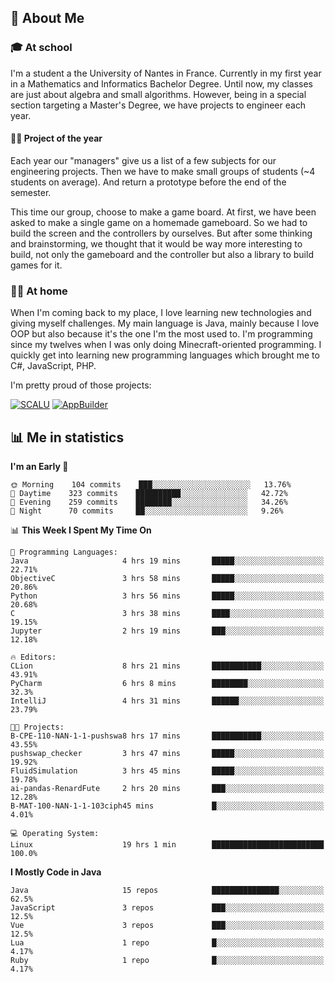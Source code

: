 ## 👀 About Me

### 🎓 At school

I'm a student a the University of Nantes in France. Currently in my first year in a Mathematics and Informatics Bachelor Degree. Until now, my classes are just about algebra and small algorithms. However, being in a special section targeting a Master's Degree, we have projects to engineer each year. 

#### 🔧🔬 Project of the year

Each year our "managers" give us a list of a few subjects for our engineering projects. Then we have to make small groups of students (~4 students on average). And return a prototype before the end of the semester.

This time our group, choose to make a game board. At first, we have been asked to make a single game on a homemade gameboard. So we had to build the screen and the controllers by ourselves. 
But after some thinking and brainstorming, we thought that it would be way more interesting to build, not only the gameboard and the controller but also a library to build games for it.

### 👨‍💻 At home

When I'm coming back to my place, I love learning new technologies and giving myself challenges. My main language is Java, mainly because I love OOP but also because it's the one I'm the most used to. I'm programming since my twelves when I was only doing Minecraft-oriented programming.  I quickly get into learning new programming languages which brought me to C#, JavaScript, PHP. 

I'm pretty proud of those projects:

[![SCALU](https://github-readme-stats.vercel.app/api/pin?username=renardfute&repo=SCALU)](https://github.com/renardfute/scalu)
[![AppBuilder](https://github-readme-stats.vercel.app/api/pin?username=pulsedev2&repo=AppBuilder)](https://github.com/pulsedev2/AppBuilder)

## 📊 Me in statistics
<!--START_SECTION:waka-->
**I'm an Early 🐤** 

```text
🌞 Morning    104 commits    ███░░░░░░░░░░░░░░░░░░░░░░   13.76% 
🌆 Daytime    323 commits    ██████████░░░░░░░░░░░░░░░   42.72% 
🌃 Evening    259 commits    ████████░░░░░░░░░░░░░░░░░   34.26% 
🌙 Night      70 commits     ██░░░░░░░░░░░░░░░░░░░░░░░   9.26%

```


📊 **This Week I Spent My Time On** 

```text
💬 Programming Languages: 
Java                     4 hrs 19 mins       █████░░░░░░░░░░░░░░░░░░░░   22.71% 
ObjectiveC               3 hrs 58 mins       █████░░░░░░░░░░░░░░░░░░░░   20.86% 
Python                   3 hrs 56 mins       █████░░░░░░░░░░░░░░░░░░░░   20.68% 
C                        3 hrs 38 mins       ████░░░░░░░░░░░░░░░░░░░░░   19.15% 
Jupyter                  2 hrs 19 mins       ███░░░░░░░░░░░░░░░░░░░░░░   12.18%

🔥 Editors: 
CLion                    8 hrs 21 mins       ███████████░░░░░░░░░░░░░░   43.91% 
PyCharm                  6 hrs 8 mins        ████████░░░░░░░░░░░░░░░░░   32.3% 
IntelliJ                 4 hrs 31 mins       ██████░░░░░░░░░░░░░░░░░░░   23.79%

🐱‍💻 Projects: 
B-CPE-110-NAN-1-1-pushswa8 hrs 17 mins       ███████████░░░░░░░░░░░░░░   43.55% 
pushswap_checker         3 hrs 47 mins       █████░░░░░░░░░░░░░░░░░░░░   19.92% 
FluidSimulation          3 hrs 45 mins       █████░░░░░░░░░░░░░░░░░░░░   19.78% 
ai-pandas-RenardFute     2 hrs 20 mins       ███░░░░░░░░░░░░░░░░░░░░░░   12.28% 
B-MAT-100-NAN-1-1-103ciph45 mins             █░░░░░░░░░░░░░░░░░░░░░░░░   4.01%

💻 Operating System: 
Linux                    19 hrs 1 min        █████████████████████████   100.0%

```

**I Mostly Code in Java** 

```text
Java                     15 repos            ███████████████░░░░░░░░░░   62.5% 
JavaScript               3 repos             ███░░░░░░░░░░░░░░░░░░░░░░   12.5% 
Vue                      3 repos             ███░░░░░░░░░░░░░░░░░░░░░░   12.5% 
Lua                      1 repo              █░░░░░░░░░░░░░░░░░░░░░░░░   4.17% 
Ruby                     1 repo              █░░░░░░░░░░░░░░░░░░░░░░░░   4.17%

```



<!--END_SECTION:waka-->

